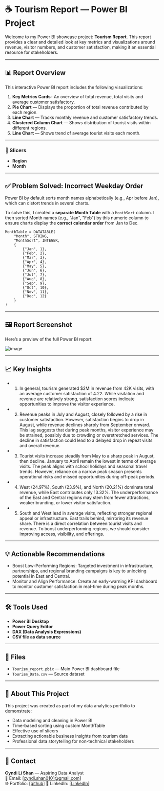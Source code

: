 # ☕ Tourism Report — Power BI Project

Welcome to my Power BI showcase project: **Tourism Report**. This report provides a clear and detailed look at key metrics and visualizations around revenue, visitor numbers, and customer satisfaction, making it an essential resource for stakeholders.

---

## 📊 Report Overview

This interactive Power BI report includes the following visualizations:

1. **Key Metrics Cards**- An overview of total revenue, total visits and average customer satisfactory.
2. **Pie Chart** — Displays the proportion of total revenue contributed by each region.
3. **Line Chart** — Tracks monthly revenue and customer satisfactory trends.
4. **Clustered Column Chart** — Shows distribution of tourist visits within different regions.
5. **Line Chart** — Shows trend of average tourist visits each month.

---

### 🔎 Slicers
- **Region** 
- **Month**

---


## ✅ Problem Solved: Incorrect Weekday Order

Power BI by default sorts month names alphabetically (e.g., Apr before Jan), which can distort trends in several charts.

To solve this, I created a **separate Month Table** with a `MonthSort` column. I then sorted Month names (e.g., "Jan", "Feb") by this numeric column to ensure charts display the **correct calendar order** from Jan to Dec.

```DAX
MonthTable = DATATABLE(
    "Month", STRING,
    "MonthSort", INTEGER,
    {
        {"Jan", 1},
        {"Feb", 2},
        {"Mar", 3},
        {"Apr", 4},
        {"May", 5},
        {"Jun", 6},
        {"Jul", 7},
        {"Aug", 8},
        {"Sep", 9},
        {"Oct", 10},
        {"Nov", 11},
        {"Dec", 12}
    }
)
```

---

## 🖼️ Report Screenshot

Here’s a preview of the full Power BI report:

![image](https://github.com/user-attachments/assets/bb1c0fdb-e8e1-4dc4-a482-3a8fccff9476)


---

## 📈 Key Insights

- 1. In general, tourism generated $2M in revenue from 42K visits, with an average customer satisfaction of 4.22. While visitation and revenue are relatively strong, satisfaction scores indicate opportunities to improve the visitor experience.
- 2. Revenue peaks in July and August, closely followed by a rise in customer satisfaction. However, satisfaction begins to drop in August, while revenue declines sharply from September onward. This lag suggests that during peak months, visitor experience may be strained, possibly due to crowding or overstretched services. The decline in satisfaction could lead to a delayed drop in repeat visits and overall revenue.
- 3. Tourist visits increase steadily from May to a sharp peak in August, then decline. January to April remain the lowest in terms of average visits. The peak aligns with school holidays and seasonal travel trends. However, reliance on a narrow peak season presents operational risks and missed opportunities during off-peak periods.
- 4. West (24.97%), South (23.9%), and North (20.21%) dominate total revenue, while East contributes only 13.32%. The underperformance of the East and Central regions may stem from fewer attractions, weaker branding, or lower visitor satisfaction. 
- 5. South and West lead in average visits, reflecting stronger regional appeal or infrastructure. East trails behind, mirroring its revenue share. There is a direct correlation between tourist visits and revenue. To boost underperforming regions, we should consider improving access, visibility, and offerings.
---

## 💡 Actionable Recommendations

- Boost Low-Performing Regions: Targeted investment in infrastructure, partnerships, and regional branding campaigns is key to unlocking potential in East and Central.
- Monitor and Align Performance: Create an early-warning KPI dashboard to monitor customer satisfaction in real-time during peak months.

---

## 🛠 Tools Used

- **Power BI Desktop**
- **Power Query Editor**
- **DAX (Data Analysis Expressions)**
- **CSV file as data source**

---

## 📂 Files

- `Tourism_report.pbix` — Main Power BI dashboard file
- `Tourism_Data.csv` — Source dataset 

---

## 📌 About This Project

This project was created as part of my data analytics portfolio to demonstrate:

- Data modeling and cleaning in Power BI
- Time-based sorting using custom MonthTable
- Effective use of slicers 
- Extracting actionable business insights from tourism data
- Professional data storytelling for non-technical stakeholders

---

## 🔗 Contact

**Cyndi Li Shan** — Aspiring Data Analyst  
📧 Email: [cyndi.shan0101@gmail.com]  
🌐 Portfolio: [[github]](https://github.com/cyndishan)
💼 LinkedIn: [[LinkedIn]](https://www.linkedin.com/in/cyndi-li-shan/)
